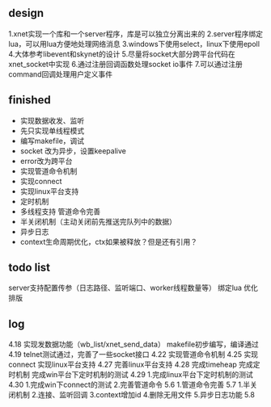 ## design
1.xnet实现一个库和一个server程序，库是可以独立分离出来的
2.server程序绑定lua，可以用lua方便地处理网络消息
3.windows下使用select，linux下使用epoll
4.大体参考libevent和skynet的设计
5.尽量将socket大部分跨平台代码在xnet_socket中实现
6.通过注册回调函数处理socket io事件
7.可以通过注册command回调处理用户定义事件

## finished
* 实现数据收发、监听
* 先只实现单线程模式
* 编写makefile，调试
* socket 改为异步，设置keepalive
* error改为跨平台
* 实现管道命令机制
* 实现connect
* 实现linux平台支持
* 定时机制
* 多线程支持 管道命令完善
* 半关闭机制（主动关闭前先推送完队列中的数据）
* 异步日志
* context生命周期优化，ctx如果被释放？但是还有引用？

## todo list
server支持配置传参（日志路径、监听端口、worker线程数量等）
绑定lua
优化排版


## log
4.18
实现发数据功能（wb_list/xnet_send_data）
makefile初步编写，编译通过
4.19
telnet测试通过，完善了一些socket接口
4.22
实现管道命令机制
4.25
实现connect
实现linux平台支持
4.27
完善linux平台支持
4.28
完成timeheap
完成定时机制
完成win平台下定时机制的测试
4.29
1.完成linux平台下定时机制的测试
4.30
1.完成win下connect的测试
2.完善管道命令
5.6
1.管道命令完善
5.7
1.半关闭机制
2.连接、监听回调
3.context增加id
4.删除无用文件
5.异步日志功能
5.8
